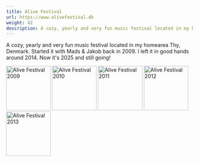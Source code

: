 ```yaml
---
title: Alive Festival
url: https://www.alivefestival.dk
weight: 42
description: A cozy, yearly and very fun music festival located in my homearea Thy, Denmark. Started it with Mads & Jakob back in 2009. I left it in good hands around 2014. Now it's 2025 and still going!
---
```

A cozy, yearly and very fun music festival located in my homearea Thy, Denmark. Started it with Mads & Jakob back in 2009. I left it in good hands around 2014. Now it's 2025 and still going!

<img loading="lazy" src="./images/alivefestival-2009-web.webp" alt="Alive Festival 2009" width="120">
<img loading="lazy" src="./images/alivefestival-2010-web.webp" alt="Alive Festival 2010" width="120">
<img loading="lazy" src="./images/alivefestival-2011-web.webp" alt="Alive Festival 2011" width="120">
<img loading="lazy" src="./images/alivefestival-2012-web.webp" alt="Alive Festival 2012" width="120">
<img loading="lazy" src="./images/alivefestival-2013-web.webp" alt="Alive Festival 2013" width="120">
